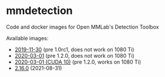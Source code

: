 # mmdetection
Code and docker images for Open MMLab's Detection Toolbox

Available images:

* [2019-11-30](2019-11-30) (pre 1.0rc1, does not work on 1080 Ti)
* [2020-03-01](2020-03-01) (pre 1.2.0, does not work on 1080 Ti)
* [2020-03-01 (CUDA 10)](2020-03-01_cuda10) (pre 1.2.0, works on 1080 Ti)
* [2.16.0](2.16.0) (2021-08-31)
